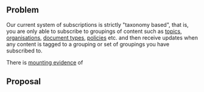 ## Problem

Our current system of subscriptions is strictly "taxonomy based", that is, you are only able to subscribe to groupings of content such as [topics](https://www.gov.uk/topic/oil-and-gas/fields-and-wells/email-signup), [organisations](https://www.gov.uk/government/email-signup/new?email_signup%5Bfeed%5D=https%3A%2F%2Fwww.gov.uk%2Fgovernment%2Forganisations%2Fcabinet-office.atom), [document types](https://www.gov.uk/government/email-signup/new?email_signup%5Bfeed%5D=https%3A%2F%2Fwww.gov.uk%2Fgovernment%2Fpublications.atom), [policies](https://www.gov.uk/government/policies/access-to-the-countryside/email-signup) etc. and then receive updates when any content is tagged to a grouping or set of groupings you have subscribed to.

There is [mounting evidence](https://docs.google.com/a/digital.cabinet-office.gov.uk/presentation/d/1XP-ejOSiJJ15FN6jkFWRKUTimdE44T48NXVHeaGky04/edit?usp=sharing) of&nbsp;

## Proposal

